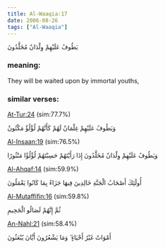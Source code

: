 ```yaml
---
title: Al-Waaqia:17
date: 2006-08-26
tags: ["Al-Waaqia"]
---
```

يَطُوفُ عَلَيْهِمْ وِلْدَانٌ مُخَلَّدُونَ
### meaning: 
They will be waited upon by immortal youths,
### similar verses: 

[At-Tur:24](/52/24) (sim:77.7%)

وَيَطُوفُ عَلَيْهِمْ غِلْمَانٌ لَهُمْ كَأَنَّهُمْ لُؤْلُؤٌ مَكْنُونٌ

[Al-Insaan:19](/76/19) (sim:76.5%)

وَيَطُوفُ عَلَيْهِمْ وِلْدَانٌ مُخَلَّدُونَ إِذَا رَأَيْتَهُمْ حَسِبْتَهُمْ لُؤْلُؤًا مَنْثُورًا

[Al-Ahqaf:14](/46/14) (sim:59.9%)

أُولَٰئِكَ أَصْحَابُ الْجَنَّةِ خَالِدِينَ فِيهَا جَزَاءً بِمَا كَانُوا يَعْمَلُونَ

[Al-Mutaffifin:16](/83/16) (sim:59.8%)

ثُمَّ إِنَّهُمْ لَصَالُو الْجَحِيمِ

[An-Nahl:21](/16/21) (sim:58.4%)

أَمْوَاتٌ غَيْرُ أَحْيَاءٍ ۖ وَمَا يَشْعُرُونَ أَيَّانَ يُبْعَثُونَ
